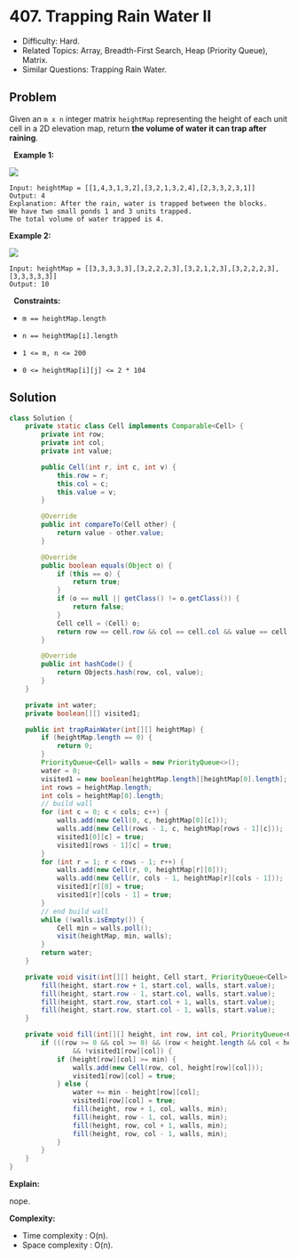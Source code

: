 # 407. Trapping Rain Water II

- Difficulty: Hard.
- Related Topics: Array, Breadth-First Search, Heap (Priority Queue), Matrix.
- Similar Questions: Trapping Rain Water.

## Problem

Given an ```m x n``` integer matrix ```heightMap``` representing the height of each unit cell in a 2D elevation map, return **the volume of water it can trap after raining**.

 
**Example 1:**

![](https://assets.leetcode.com/uploads/2021/04/08/trap1-3d.jpg)

```
Input: heightMap = [[1,4,3,1,3,2],[3,2,1,3,2,4],[2,3,3,2,3,1]]
Output: 4
Explanation: After the rain, water is trapped between the blocks.
We have two small ponds 1 and 3 units trapped.
The total volume of water trapped is 4.
```

**Example 2:**

![](https://assets.leetcode.com/uploads/2021/04/08/trap2-3d.jpg)

```
Input: heightMap = [[3,3,3,3,3],[3,2,2,2,3],[3,2,1,2,3],[3,2,2,2,3],[3,3,3,3,3]]
Output: 10
```

 
**Constraints:**


	
- ```m == heightMap.length```
	
- ```n == heightMap[i].length```
	
- ```1 <= m, n <= 200```
	
- ```0 <= heightMap[i][j] <= 2 * 104```



## Solution

```java
class Solution {
    private static class Cell implements Comparable<Cell> {
        private int row;
        private int col;
        private int value;

        public Cell(int r, int c, int v) {
            this.row = r;
            this.col = c;
            this.value = v;
        }

        @Override
        public int compareTo(Cell other) {
            return value - other.value;
        }

        @Override
        public boolean equals(Object o) {
            if (this == o) {
                return true;
            }
            if (o == null || getClass() != o.getClass()) {
                return false;
            }
            Cell cell = (Cell) o;
            return row == cell.row && col == cell.col && value == cell.value;
        }

        @Override
        public int hashCode() {
            return Objects.hash(row, col, value);
        }
    }

    private int water;
    private boolean[][] visited1;

    public int trapRainWater(int[][] heightMap) {
        if (heightMap.length == 0) {
            return 0;
        }
        PriorityQueue<Cell> walls = new PriorityQueue<>();
        water = 0;
        visited1 = new boolean[heightMap.length][heightMap[0].length];
        int rows = heightMap.length;
        int cols = heightMap[0].length;
        // build wall
        for (int c = 0; c < cols; c++) {
            walls.add(new Cell(0, c, heightMap[0][c]));
            walls.add(new Cell(rows - 1, c, heightMap[rows - 1][c]));
            visited1[0][c] = true;
            visited1[rows - 1][c] = true;
        }
        for (int r = 1; r < rows - 1; r++) {
            walls.add(new Cell(r, 0, heightMap[r][0]));
            walls.add(new Cell(r, cols - 1, heightMap[r][cols - 1]));
            visited1[r][0] = true;
            visited1[r][cols - 1] = true;
        }
        // end build wall
        while (!walls.isEmpty()) {
            Cell min = walls.poll();
            visit(heightMap, min, walls);
        }
        return water;
    }

    private void visit(int[][] height, Cell start, PriorityQueue<Cell> walls) {
        fill(height, start.row + 1, start.col, walls, start.value);
        fill(height, start.row - 1, start.col, walls, start.value);
        fill(height, start.row, start.col + 1, walls, start.value);
        fill(height, start.row, start.col - 1, walls, start.value);
    }

    private void fill(int[][] height, int row, int col, PriorityQueue<Cell> walls, int min) {
        if (((row >= 0 && col >= 0) && (row < height.length && col < height[0].length))
                && !visited1[row][col]) {
            if (height[row][col] >= min) {
                walls.add(new Cell(row, col, height[row][col]));
                visited1[row][col] = true;
            } else {
                water += min - height[row][col];
                visited1[row][col] = true;
                fill(height, row + 1, col, walls, min);
                fill(height, row - 1, col, walls, min);
                fill(height, row, col + 1, walls, min);
                fill(height, row, col - 1, walls, min);
            }
        }
    }
}
```

**Explain:**

nope.

**Complexity:**

* Time complexity : O(n).
* Space complexity : O(n).
